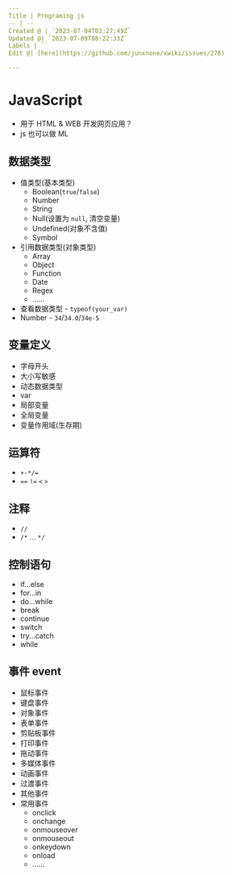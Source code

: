 ```yaml
---
Title | Programing js
-- | --
Created @ | `2023-07-04T03:27:49Z`
Updated @| `2023-07-09T08:22:33Z`
Labels | ``
Edit @| [here](https://github.com/junxnone/xwiki/issues/276)

---
```

# JavaScript
- 用于 HTML & WEB 开发网页应用？
- js 也可以做 ML 


## 数据类型
- 值类型(基本类型)
  - Boolean(`true`/`false`)
  - Number
  - String
  - Null(设置为 `null`, 清空变量)
  - Undefined(对象不含值)
  - Symbol
- 引用数据类型(对象类型)
  - Array
  - Object
  - Function
  - Date
  - Regex
  - ......
- 查看数据类型 - `typeof(your_var)`
- Number - `34`/`34.0`/`34e-5`

## 变量定义
- 字母开头
- 大小写敏感
- 动态数据类型
- var
- 局部变量
- 全局变量
- 变量作用域(生存期)


## 运算符
- `+-*/=`
- `==` `!=` `<` `>`

## 注释
- `//`
- `/*` ... `*/`

## 控制语句
- if...else
- for...in
- do...while
- break
- continue
- switch
- try...catch
- while

## 事件 event
- 鼠标事件
- 键盘事件
- 对象事件
- 表单事件
- 剪贴板事件
- 打印事件
- 拖动事件
- 多媒体事件
- 动画事件
- 过渡事件
- 其他事件
- 常用事件
  - onclick
  - onchange
  - onmouseover
  - onmouseout
  - onkeydown
  - onload
  - ......

